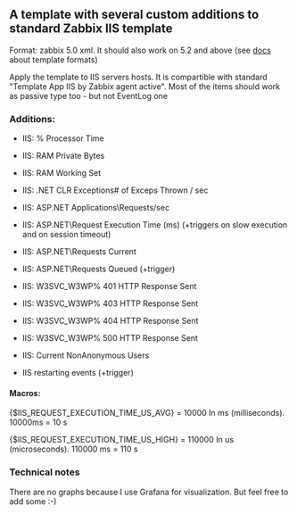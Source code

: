 ## A template with several custom additions to standard Zabbix IIS template

Format: zabbix 5.0 xml. It should also work on 5.2 and above (see [docs](https://www.zabbix.com/documentation/current/manual/xml_export_import/media) about template formats)

Apply the template to IIS servers hosts. It is compartible with standard "Template App IIS by Zabbix agent active". Most of the items should work as passive type too - but not EventLog one

### Additions:

- IIS: % Processor Time
- IIS: RAM Private Bytes
- IIS: RAM Working Set
- IIS: .NET CLR Exceptions# of Exceps Thrown / sec
- IIS: ASP.NET Applications\Requests/sec
- IIS: ASP.NET\Request Execution Time (ms)  (+triggers on slow execution and on session timeout)
- IIS: ASP.NET\Requests Current
- IIS: ASP.NET\Requests Queued  (+trigger)
- IIS: W3SVC_W3WP\% 401 HTTP Response Sent
- IIS: W3SVC_W3WP\% 403 HTTP Response Sent
- IIS: W3SVC_W3WP\% 404 HTTP Response Sent
- IIS: W3SVC_W3WP\% 500 HTTP Response Sent
- IIS: Current NonAnonymous Users

- IIS restarting events  (+trigger)

#### Macros:

{$IIS_REQUEST_EXECUTION_TIME_US_AVG} = 10000
In ms (milliseconds). 10000ms = 10 s

{$IIS_REQUEST_EXECUTION_TIME_US_HIGH} = 110000
In us (microseconds). 110000 ms = 110 s

### Technical notes

There are no graphs because I use Grafana for visualization. But feel free to add some :-)
